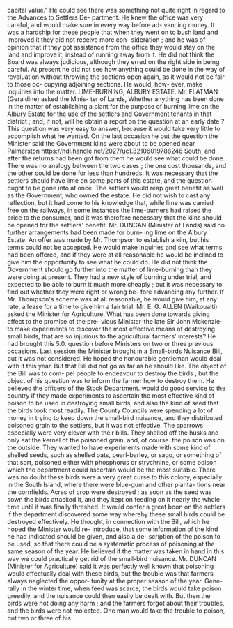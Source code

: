 capital value." He could see there was something not quite right in regard to the Advances to Settlers De- partment. He knew the office was very careful, and would make sure in every way before ad- vancing money. It was a hardship for these people that when they went on to bush land and improved it they did not receive more con- sideration ; and he was of opinion that if they got assistance from the office they would stay on the land and improve it, instead of running away from it. He did not think the Board was always judicious, although they erred on the right side in being careful. At present he did not see how anything could be done in the way of revaluation without throwing the sections open again, as it would not be fair to those oc- cupying adjoining sections. He would, how- ever, make inquiries into the matter. LIME-BURNING, ALBURY ESTATE. Mr. FLATMAN (Geraldine) asked the Minis- ter of Lands, Whether anything has been done in the matter of establishing a plant for the purpose of burning lime on the Albury Estate for the use of the settlers and Government tenants in that district ; and, if not, will he obtain a report on the question at an early date ? This question was very easy to answer, because it would take very little to accomplish what he wanted. On the last occasion he put the question the Minister said the Government kilns were about to be opened near Palmerston https://hdl.handle.net/2027/uc1.32106019788246 South, and after the returns had been got from them he would see what could be done. There was no analogy between the two cases ; the one cost thousands, and the other could be done for less than hundreds. It was necessary that the settlers should have lime on some parts of this estate, and the question ought to be gone into at once. The settlers would reap great benefit as well as the Government, who owned the estate. He did not wish to cast any reflection, but it had come to his knowledge that, while lime was carried free on the railways, in some instances the lime-burners had raised the price to the consumer, and it was therefore necessary that the kilns should be opened for the settlers' benefit. Mr. DUNCAN (Minister of Lands) said no further arrangements had been made for burn- ing lime on the Albury Estate. An offer was made by Mr. Thompson to establish a kiln, but his terms could not be accepted. He would make inquiries and see what terms had been offered, and if they were at all reasonable he would be inclined to give him the opportunity to see what he could do. He did not think the Government should go further into the matter of lime-burning than they were doing at present. They had a new style of burning under trial, and expected to be able to burn it much more cheaply ; but it was necessary to find out whether they were right or wrong be- fore advancing any further. If Mr. Thompson's scheme was at all reasonable, he would give him, at any rate, a lease for a time to give him a fair trial. Mr. E. G. ALLEN (Waikouaiti) asked the Minister for Agriculture, What has been done towards giving effect to the promise of the pre- vious Minister-the late Sir John Mckenzie- to make experiments to discover the most effective means of destroying small birds, that are so injurious to the agricultural farmers' interests? He had brought this 5.0. question before Ministers on two or three previous occasions. Last session the Minister brought in a Small-birds Nuisance Bill, but it was not considered. He hoped the honourable gentleman would deal with it this year. But that Bill did not go as far as he should like. The object of the Bill was to com- pel people to endeavour to destroy the birds ; but the object of his question was to inform the farmer how to destroy them. He believed the officers of the Stock Department. would do good service to the country if they made experiments to ascertain the most effective kind of poison to be used in destroying small birds, and also the kind of seed that the birds took most readily. The County Councils were spending a lot of money in trying to keep down the small-bird nuisance, and they distributed poisoned grain to the settlers, but it was not effective. The sparrows especially were very clever with their bills. They shelled off the husks and only eat the kernel of the poisoned grain, and, of course. the poison was on the outside. They wanted to have experiments made with some kind of shelled seeds, such as shelled oats, pearl-barley, or sago, or something of that sort, poisoned either with phosphorus or strychnine, or some poison which the department could ascertain would be the most suitable. There was no doubt these birds were a very great curse to this colony, especially in the South Island, where there were blue-gum and other planta- tions near the cornfields. Acres of crop were destroyed ; as soon as the seed was sown the birds attacked it, and they kept on feeding on it nearly the whole time until it was finally threshed. It would confer a great boon on the settlers if the department discovered some way whereby these small birds could be destroyed effectively. He thought, in connection with the Bill, which he hoped the Minister would re- introduce, that some information of the kind he had indicated should be given, and also a de- scription of the poison to be used, so that there could be a systematic process of poisoning at the same season of the year. He believed if the matter was taken in hand in this way we could practically get rid of the small-bird nuisance. Mr. DUNCAN (Minister for Agriculture) said it was perfectly well known that poisoning would effectually deal with these birds, but the trouble was that farmers always neglected the oppor- tunity at the proper season of the year. Gene- rally in the winter time, when feed was scarce, the birds would take poison greedily, and the nuisance could then easily be dealt with. But then the birds were not doing any harm ; and the farmers forgot about their troubles, and the birds were not molested. One man would take the trouble to poison, but two or three of his 